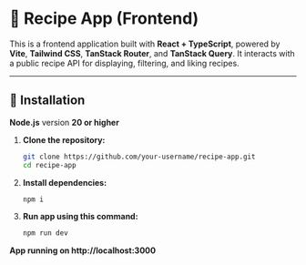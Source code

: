 # 🍲 Recipe App (Frontend)

This is a frontend application built with **React + TypeScript**, powered by **Vite**, **Tailwind CSS**, **TanStack Router**, and **TanStack Query**. It interacts with a public recipe API for displaying, filtering, and liking recipes.

---

## 🚀 Installation

**Node.js** version **20 or higher**

1. **Clone the repository:**
   ```bash
   git clone https://github.com/your-username/recipe-app.git
   cd recipe-app
2. **Install dependencies:**
   ```bash
   npm i
3. **Run app using this command:**
    ```bash
    npm run dev

**App running on http://localhost:3000**